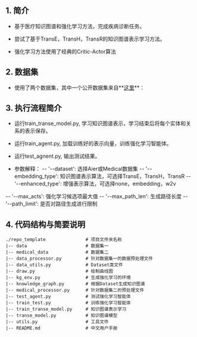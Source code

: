 ## 1. 简介

- 基于医疗知识图谱和强化学习方法，完成疾病诊断任务。

- 尝试了基于TransE，TransH，TransR的知识图谱表示学习方法。

- 强化学习方法使用了经典的Critic-Actor算法


## 2. 数据集

- 使用了两个数据集，其中一个公开数据集来自**[这里](http://www.openkg.cn/dataset/disease-information)**：


## 3. 执行流程简介

- 运行train_transe_model.py, 学习知识图谱表示，学习结束后将每个实体和关系的表示保存。
- 运行train_agent.py, 加载训练好的表示向量，训练强化学习智能体。
- 运行test_agnent.py, 输出测试结果。

- 参数解释：
-- '--dataset': 选择Aier或Medical数据集
-- '--embedding_type': 知识图谱表示算法，可选择TransE，TransH，TransR
-- '--enhanced_type': 增强表示算法，可选择none，embedding，w2v

-- '--max_acts': 强化学习候选项最大值
-- '--max_path_len': 生成路径长度
-- '--path_limit': 是否对路径生成进行限制



 
## 4. 代码结构与简要说明

```undefined
./repo_template               # 项目文件夹名称
|-- data                      # 数据集一
|-- medical_data              # 数据集二
|-- data_processor.py         # 针对数据集一的数据预处理文件
|-- data_utils.py             # Dataset类文件
|-- draw.py                   # 绘制曲线图
|-- kg_env.py                 # 生成强化学习的环境
|-- knowledge_graph.py        # 根据Dataset生成知识图谱
|-- medical_processor.py      # 针对数据集二的预处理文件
|-- test_agent.py             # 测试强化学习智能体
|-- train_test.py             # 训练强化学习智能体
|-- train_transe_model.py     # 知识图谱表示学习
|-- transe_model.py           # 知识图谱模型
|-- utils.py                  # 工具文件
|-- README.md                 # 中文用户手册

```
